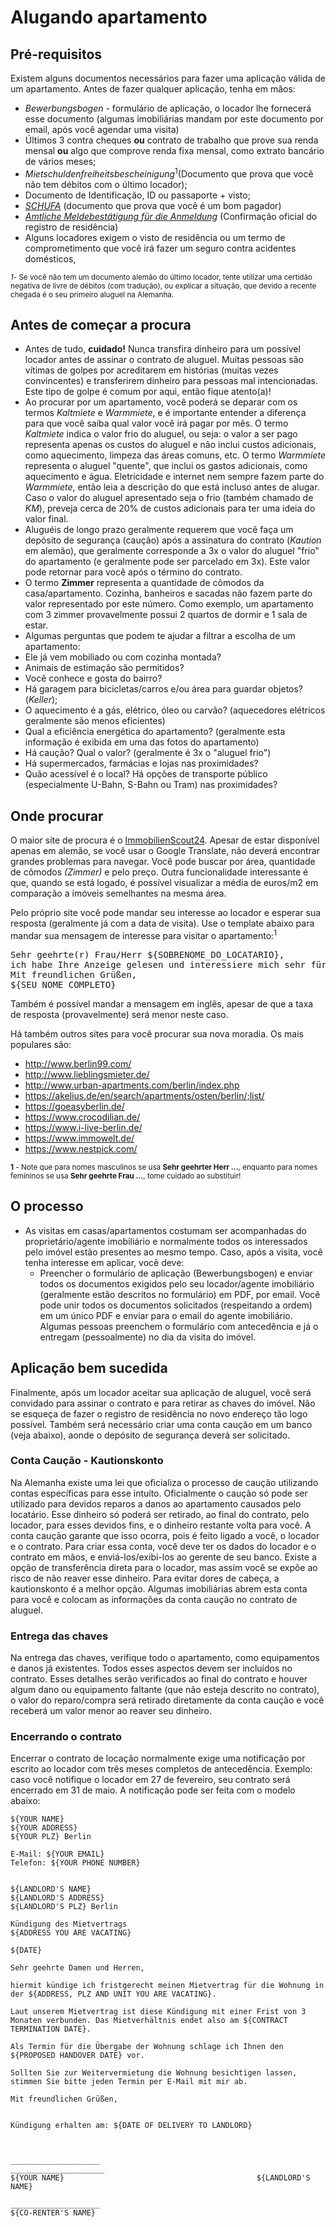 # Alugando apartamento

## Pré-requisitos

Existem alguns documentos necessários para fazer uma aplicação válida de um apartamento. Antes de fazer qualquer aplicação, tenha em mãos:

- *Bewerbungsbogen* - formulário de aplicação, o locador lhe fornecerá esse documento (algumas imobiliárias mandam por este documento por email, após você agendar uma visita)
- Últimos 3 contra cheques **ou** contrato de trabalho que prove sua renda mensal **ou** algo que comprove renda fixa mensal, como extrato bancário de vários meses;
- *Mietschuldenfreiheitsbescheinigung*<sup>1</sup>(Documento que prova que você não tem débitos com o último locador);
- Documento de Identificação, ID ou passaporte + visto;
- *[SCHUFA](/pages/obtendo-schufa)* (documento que prova que você é um bom pagador)
- *[Amtliche Meldebestätigung für die Anmeldung](/pages/registro-de-residencia.md)* (Confirmação oficial do registro de
residência)
- Alguns locadores exigem o visto de residência ou um termo de comprometimento que você irá fazer um seguro contra acidentes domésticos,

<small>_1_- Se você não tem um documento alemão do último locador, tente utilizar uma certidão negativa de livre de débitos (com tradução), ou explicar a situação, que devido a recente chegada é o seu primeiro aluguel na Alemanha.</small>

## Antes de começar a procura

 - Antes de tudo, **cuidado!** Nunca transfira dinheiro para um possível locador antes de assinar o contrato de aluguel. Muitas pessoas são vítimas de golpes por acreditarem em histórias (muitas vezes convincentes) e transferirem dinheiro para pessoas mal intencionadas. Este tipo de golpe é comum por aqui, então fique atento(a)!
 - Ao procurar por um apartamento, você poderá se deparar com os termos *Kaltmiete* e *Warmmiete*, e é importante entender a diferença para que você saiba qual valor você irá pagar por mês. O termo  *Kaltmiete* indica o valor frio do aluguel, ou seja: o valor a ser pago representa apenas os custos do aluguel e não inclui custos adicionais, como aquecimento, limpeza das áreas comuns, etc. O termo *Warmmiete* representa o aluguel "quente", que inclui os gastos adicionais, como aquecimento e água. Eletricidade e internet nem sempre fazem parte do *Warmmiete*, então leia a descrição do que está incluso antes de alugar. Caso o valor do aluguel apresentado seja o frio (também chamado de *KM*), preveja cerca de 20% de custos adicionais para ter uma ideia do valor final.
 - Aluguéis de longo prazo geralmente requerem que você faça um depósito de segurança (caução) após a assinatura do contrato (*Kaution* em alemão), que geralmente corresponde a 3x o valor do aluguel "frio" do apartamento (e geralmente pode ser parcelado em 3x). Este valor pode retornar para você após o término do contrato.
 - O termo **Zimmer** representa a quantidade de cômodos da casa/apartamento. Cozinha, banheiros e sacadas não fazem parte do valor representado por este número. Como exemplo, um apartamento com 3 zimmer provavelmente possui 2 quartos de dormir e 1 sala de estar.
 - Algumas perguntas que podem te ajudar a filtrar a escolha de um apartamento:
  - Ele já vem mobiliado ou com cozinha montada?
  - Animais de estimação são permitidos?
  - Você conhece e gosta do bairro?
  - Há garagem para bicicletas/carros e/ou área para guardar objetos? (*Keller*);
  - O aquecimento é a gás, elétrico, óleo ou carvão? (aquecedores elétricos geralmente são menos eficientes)
  - Qual a eficiência energética do apartamento? (geralmente esta informação é exibida em uma das fotos do apartamento)
  - Há caução? Qual o valor? (geralmente é 3x o "aluguel frio")
  - Há supermercados, farmácias e lojas nas proximidades?
  - Quão acessível é o local? Há opções de transporte público (especialmente U-Bahn, S-Bahn ou Tram) nas proximidades?

## Onde procurar

O maior site de procura é o [ImmobilienScout24](https://www.immobilienscout24.de). Apesar de estar disponível apenas em alemão, se você usar o Google Translate, não deverá encontrar grandes problemas para navegar. Você pode buscar por área, quantidade de cômodos *(Zimmer)* e pelo preço. Outra funcionalidade interessante é que, quando se está logado, é possível visualizar a média de euros/m2 em comparação a imóveis semelhantes na mesma área.

Pelo próprio site você pode mandar seu interesse ao locador e esperar sua resposta (geralmente já com a data de visita).
Use o template abaixo para mandar sua mensagem de interesse para visitar o apartamento:<sup>1</sup>
<pre>
Sehr geehrte(r) Frau/Herr ${SOBRENOME_DO_LOCATARIO},
ich habe Ihre Anzeige gelesen und interessiere mich sehr für die Wohnung in. Ich würde mich sehr über einen Besichtigungstermin freuen. Ich bin jederzeit verfügbar. Sie können mich jederzeit per Email erreichen (${SEU_EMAIL}). Ich freue mich auf Ihre Antwort und wünsche Ihnen noch eine schöne Woche.
Mit freundlichen Grüßen,
${SEU_NOME_COMPLETO}
</pre>

Também é possível mandar a mensagem em inglês, apesar de que a taxa de resposta (provavelmente) será menor neste caso.

Há também outros sites para você procurar sua nova moradia. Os mais populares são:

  - http://www.berlin99.com/
  - http://www.lieblingsmieter.de/
  - http://www.urban-apartments.com/berlin/index.php
  - https://akelius.de/en/search/apartments/osten/berlin/;list/
  - https://goeasyberlin.de/
  - https://www.crocodilian.de/
  - https://www.i-live-berlin.de/
  - https://www.immowelt.de/
  - https://www.nestpick.com/

<sub>**1** - Note que para nomes masculinos se usa **Sehr geehrter Herr ...**, enquanto para nomes femininos se usa **Sehr geehrte Frau ...**, tome cuidado ao substituir!</sub>

## O processo

- As visitas em casas/apartamentos costumam ser acompanhadas do proprietário/agente imobiliário e normalmente todos os interessados pelo imóvel estão presentes ao mesmo tempo. Caso, após a visita, você tenha interesse em aplicar, você deve:
  - Preencher o formulário de aplicação (Bewerbungsbogen) e enviar todos os documentos exigidos pelo seu locador/agente imobiliário (geralmente estão descritos no formulário) em PDF, por email. Você pode unir todos os documentos solicitados (respeitando a ordem) em um único PDF e enviar para o email do agente imobiliário. Algumas pessoas preenchem o formulário com antecedência e já o entregam (pessoalmente) no dia da visita do imóvel.

## Aplicação bem sucedida
Finalmente, após um locador aceitar sua aplicação de aluguel, você será convidado para assinar o contrato e para retirar as chaves do imóvel. Não se esqueça de fazer o registro de residência no novo endereço tão logo possível. Também será necessário criar uma conta caução em um banco (veja abaixo), aonde o depósito de segurança deverá ser solicitado.

### Conta Caução - Kautionskonto
Na Alemanha existe uma lei que oficializa o processo de caução utilizando contas específicas para esse intuíto. Oficialmente o caução só pode ser utilizado para devidos reparos a danos ao apartamento causados pelo locatário. Esse dinheiro só poderá ser retirado, ao final do contrato, pelo locador, para esses devidos fins, e o dinheiro restante volta para você. A conta cauçāo garante que isso ocorra, pois é feito ligado a você, o locador e o contrato. Para criar essa conta, você deve ter os dados do locador e o contrato em mãos, e enviá-los/exibi-los ao gerente de seu banco. Existe a opção de transferência direta para o locador, mas assim você se expõe ao risco de não reaver esse dinheiro. Para evitar dores de cabeça, a kautionskonto é a melhor opção. Algumas imobiliárias abrem esta conta para você e colocam as informações da conta caução no contrato de aluguel.

### Entrega das chaves
Na entrega das chaves, verifique todo o apartamento, como equipamentos e danos já existentes. Todos esses aspectos devem ser incluídos no contrato. Esses detalhes serão verificados ao final do contrato e houver algum dano ou equipamento faltante (que não esteja descrito no contrato), o valor do reparo/compra será retirado diretamente da conta caução e você receberá um valor menor ao reaver seu dinheiro.

### Encerrando o contrato

Encerrar o contrato de locação normalmente exige uma notificação por escrito ao locador com três meses completos de antecedência. Exemplo: caso você notifique o locador em 27 de fevereiro, seu contrato será encerrado em 31 de maio.
A notificação pode ser feita com o modelo abaixo:

```
${YOUR NAME}
${YOUR ADDRESS}
${YOUR PLZ} Berlin 

E-Mail: ${YOUR EMAIL}
Telefon: ${YOUR PHONE NUMBER}


${LANDLORD'S NAME}
${LANDLORD'S ADDRESS}
${LANDLORD'S PLZ} Berlin

Kündigung des Mietvertrags 
${ADDRESS YOU ARE VACATING}

${DATE}

Sehr geehrte Damen und Herren,

hiermit kündige ich fristgerecht meinen Mietvertrag für die Wohnung in der ${ADDRESS, PLZ AND UNIT YOU ARE VACATING}.

Laut unserem Mietvertrag ist diese Kündigung mit einer Frist von 3 Monaten verbunden. Das Mietverhältnis endet also am ${CONTRACT TERMINATION DATE}.

Als Termin für die Übergabe der Wohnung schlage ich Ihnen den ${PROPOSED HANDOVER DATE} vor.

Sollten Sie zur Weitervermietung die Wohnung besichtigen lassen, stimmen Sie bitte jeden Termin per E-Mail mit mir ab.

Mit freundlichen Grüßen,


Kündigung erhalten am: ${DATE OF DELIVERY TO LANDLORD}



____________________                                   _____________________
${YOUR NAME}                                           ${LANDLORD'S NAME}

____________________
${CO-RENTER'S NAME}
